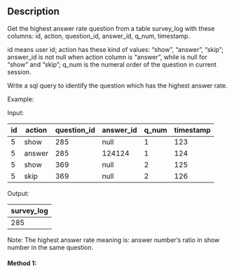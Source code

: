 ## Description

Get the highest answer rate question from a table survey_log with these columns: id, action, question_id, answer_id, q_num, timestamp.

id means user id; action has these kind of values: “show”, “answer”, “skip”; answer_id is not null when action column is “answer”, while is null for “show” and “skip”; q_num is the numeral order of the question in current session.

Write a sql query to identify the question which has the highest answer rate.

Example:

Input:

| id  | action | question_id | answer_id | q_num | timestamp |
| --- | ------ | ----------- | --------- | ----- | --------- |
| 5   | show   | 285         | null      | 1     | 123       |
| 5   | answer | 285         | 124124    | 1     | 124       |
| 5   | show   | 369         | null      | 2     | 125       |
| 5   | skip   | 369         | null      | 2     | 126       |

Output:

| survey_log |
| ---------- |
| 285        |

Note: The highest answer rate meaning is: answer number’s ratio in show number in the same question.

#### Method 1:

```sql

```
